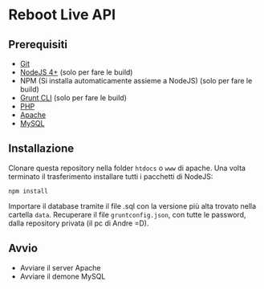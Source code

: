# Reboot Live API

## Prerequisiti
* [Git](https://git-scm.com/)
* [NodeJS 4+](https://nodejs.org/it/download/current/) (solo per fare le build)
* NPM (Si installa automaticamente assieme a NodeJS) (solo per fare le build)
* [Grunt CLI](https://gruntjs.com/getting-started#installing-the-cli) (solo per fare le build)
* [PHP](http://www.php.net/)
* [Apache](https://httpd.apache.org/)
* [MySQL](https://www.mysql.com/it/)


## Installazione
Clonare questa repository nella folder `htdocs` o `www` di apache.
Una volta terminato il trasferimento installare tutti i pacchetti di NodeJS:
```
npm install
```
Importare il database tramite il file .sql con la versione più alta trovato nella cartella `data`.
Recuperare il file `gruntconfig.json`, con tutte le password, dalla repository privata (il pc di Andre =D).

## Avvio

* Avviare il server Apache
* Avviare il demone MySQL

